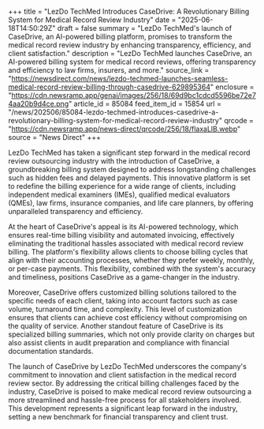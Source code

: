 +++
title = "LezDo TechMed Introduces CaseDrive: A Revolutionary Billing System for Medical Record Review Industry"
date = "2025-06-18T14:50:29Z"
draft = false
summary = "LezDo TechMed's launch of CaseDrive, an AI-powered billing platform, promises to transform the medical record review industry by enhancing transparency, efficiency, and client satisfaction."
description = "LezDo TechMed launches CaseDrive, an AI-powered billing system for medical record reviews, offering transparency and efficiency to law firms, insurers, and more."
source_link = "https://newsdirect.com/news/lezdo-techmed-launches-seamless-medical-record-review-billing-through-casedrive-629895364"
enclosure = "https://cdn.newsramp.app/genai/images/256/18/69d9bc1cdcd5596be72e74aa20b9d4ce.png"
article_id = 85084
feed_item_id = 15854
url = "/news/202506/85084-lezdo-techmed-introduces-casedrive-a-revolutionary-billing-system-for-medical-record-review-industry"
qrcode = "https://cdn.newsramp.app/news-direct/qrcode/256/18/flaxaLlB.webp"
source = "News Direct"
+++

<p>LezDo TechMed has taken a significant step forward in the medical record review outsourcing industry with the introduction of CaseDrive, a groundbreaking billing system designed to address longstanding challenges such as hidden fees and delayed payments. This innovative platform is set to redefine the billing experience for a wide range of clients, including independent medical examiners (IMEs), qualified medical evaluators (QMEs), law firms, insurance companies, and life care planners, by offering unparalleled transparency and efficiency.</p><p>At the heart of CaseDrive's appeal is its AI-powered technology, which ensures real-time billing visibility and automated invoicing, effectively eliminating the traditional hassles associated with medical record review billing. The platform's flexibility allows clients to choose billing cycles that align with their accounting processes, whether they prefer weekly, monthly, or per-case payments. This flexibility, combined with the system's accuracy and timeliness, positions CaseDrive as a game-changer in the industry.</p><p>Moreover, CaseDrive offers customized billing solutions tailored to the specific needs of each client, taking into account factors such as case volume, turnaround time, and complexity. This level of customization ensures that clients can achieve cost efficiency without compromising on the quality of service. Another standout feature of CaseDrive is its specialized billing summaries, which not only provide clarity on charges but also assist clients in audit preparation and compliance with financial documentation standards.</p><p>The launch of CaseDrive by LezDo TechMed underscores the company's commitment to innovation and client satisfaction in the medical record review sector. By addressing the critical billing challenges faced by the industry, CaseDrive is poised to make medical record review outsourcing a more streamlined and hassle-free process for all stakeholders involved. This development represents a significant leap forward in the industry, setting a new benchmark for financial transparency and client trust.</p>
